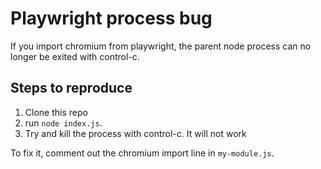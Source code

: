 Playwright process bug
===

If you import chromium from playwright, the parent node process can no longer be exited with control-c.

## Steps to reproduce

1. Clone this repo
2. run `node index.js`.
3. Try and kill the process with control-c. It will not work

To fix it, comment out the chromium import line in `my-module.js`.
